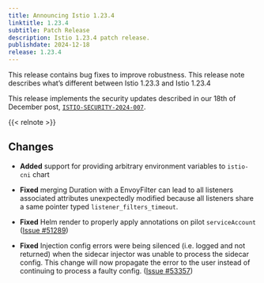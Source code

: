 ```yaml
---
title: Announcing Istio 1.23.4
linktitle: 1.23.4
subtitle: Patch Release
description: Istio 1.23.4 patch release.
publishdate: 2024-12-18
release: 1.23.4
---
```


This release contains bug fixes to improve robustness. This release note describes what’s different between Istio 1.23.3 and Istio 1.23.4

This release implements the security updates described in our 18th of December post, [`ISTIO-SECURITY-2024-007`](/news/security/istio-security-2024-007).

{{< relnote >}}

## Changes

- **Added** support for providing arbitrary environment variables to `istio-cni` chart

- **Fixed** merging Duration with a EnvoyFilter can lead to all listeners associated attributes unexpectedly modified because all listeners share a same pointer typed `listener_filters_timeout`.

- **Fixed** Helm render to properly apply annotations on pilot `serviceAccount`
  ([Issue #51289](https://github.com/istio/istio/issues/51289))

- **Fixed** Injection config errors were being silenced (i.e. logged and not returned) when the sidecar injector was unable to process the sidecar config. This change will now propagate the error to the user instead of continuing to process a faulty config.  ([Issue #53357](https://github.com/istio/istio/issues/53357))
